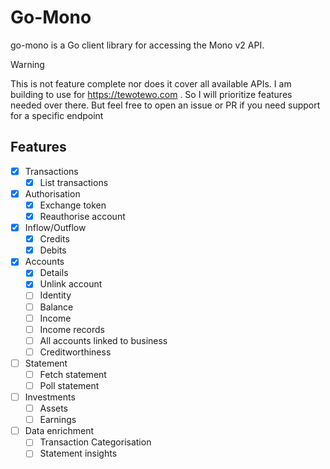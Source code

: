 # Go-Mono

go-mono is a Go client library for accessing the Mono v2 API.

> [!WARNING]
> This is not feature complete nor does it cover all available APIs.
> I am building to use for <https://tewotewo.com> . So I will prioritize
> features needed over there. But feel free to open an issue or PR if you need
> support for a specific endpoint

## Features

- [x] Transactions
  - [x] List transactions
- [x] Authorisation
  - [x] Exchange token
  - [x] Reauthorise account
- [x] Inflow/Outflow
  - [x] Credits
  - [x] Debits
- [x] Accounts
  - [x] Details
  - [x] Unlink account
  - [ ] Identity
  - [ ] Balance
  - [ ] Income
  - [ ] Income records
  - [ ] All accounts linked to business
  - [ ] Creditworthiness
- [ ] Statement
  - [ ] Fetch statement
  - [ ] Poll statement
- [ ] Investments
  - [ ] Assets
  - [ ] Earnings
- [ ] Data enrichment
  - [ ] Transaction Categorisation
  - [ ] Statement insights
